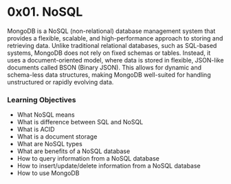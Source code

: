 # 0x01. NoSQL

MongoDB is a NoSQL (non-relational) database management system that provides a flexible, scalable, and high-performance approach to storing and retrieving data. Unlike traditional relational databases, such as SQL-based systems, MongoDB does not rely on fixed schemas or tables. Instead, it uses a document-oriented model, where data is stored in flexible, JSON-like documents called BSON (Binary JSON). This allows for dynamic and schema-less data structures, making MongoDB well-suited for handling unstructured or rapidly evolving data.

### Learning Objectives

- What NoSQL means
- What is difference between SQL and NoSQL
- What is ACID
- What is a document storage
- What are NoSQL types
- What are benefits of a NoSQL database
- How to query information from a NoSQL database
- How to insert/update/delete information from a NoSQL database
- How to use MongoDB
